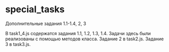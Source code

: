 # special_tasks
Дополнительные задания 1.1-1.4, 2, 3

В task1_4.js содержатся задания 1.1, 1.2, 1.3, 1.4. Задачи здесь были реализованы с помощью методов класса.
Задание 2 в task2.js.
Задание 3 в task3.js.
